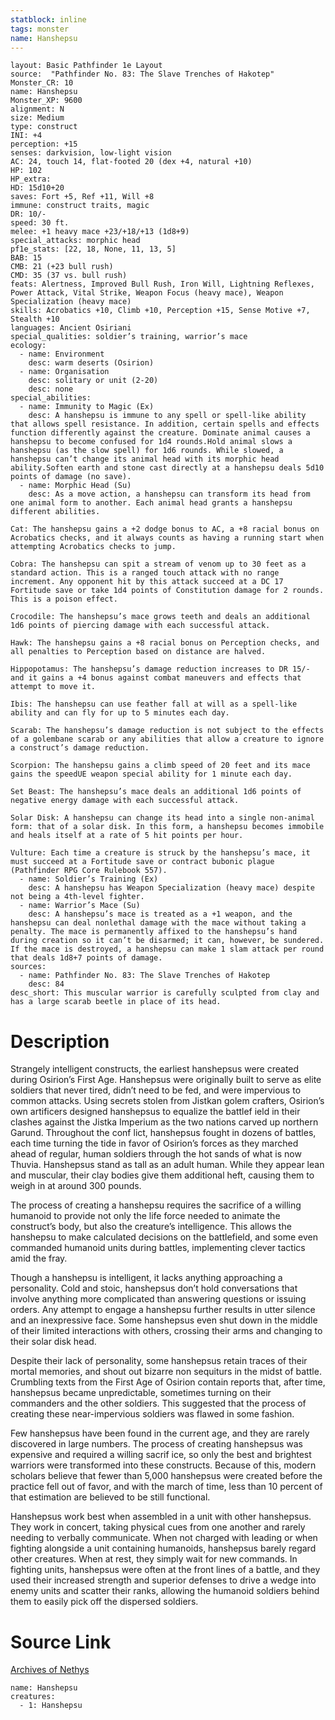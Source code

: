 ```yaml
---
statblock: inline
tags: monster
name: Hanshepsu
---
```

```statblock
layout: Basic Pathfinder 1e Layout
source:  "Pathfinder No. 83: The Slave Trenches of Hakotep"
Monster_CR: 10
name: Hanshepsu
Monster_XP: 9600
alignment: N
size: Medium
type: construct
INI: +4
perception: +15
senses: darkvision, low-light vision
AC: 24, touch 14, flat-footed 20 (dex +4, natural +10)
HP: 102
HP_extra: 
HD: 15d10+20
saves: Fort +5, Ref +11, Will +8
immune: construct traits, magic
DR: 10/-
speed: 30 ft.
melee: +1 heavy mace +23/+18/+13 (1d8+9)
special_attacks: morphic head
pf1e_stats: [22, 18, None, 11, 13, 5]
BAB: 15
CMB: 21 (+23 bull rush)
CMD: 35 (37 vs. bull rush)
feats: Alertness, Improved Bull Rush, Iron Will, Lightning Reflexes, Power Attack, Vital Strike, Weapon Focus (heavy mace), Weapon Specialization (heavy mace)
skills: Acrobatics +10, Climb +10, Perception +15, Sense Motive +7, Stealth +10
languages: Ancient Osiriani
special_qualities: soldier’s training, warrior’s mace
ecology:
  - name: Environment
    desc: warm deserts (Osirion)
  - name: Organisation
    desc: solitary or unit (2-20)
    desc: none
special_abilities:
  - name: Immunity to Magic (Ex)
    desc: A hanshepsu is immune to any spell or spell-like ability that allows spell resistance. In addition, certain spells and effects function differently against the creature. Dominate animal causes a hanshepsu to become confused for 1d4 rounds.Hold animal slows a hanshepsu (as the slow spell) for 1d6 rounds. While slowed, a hanshepsu can’t change its animal head with its morphic head ability.Soften earth and stone cast directly at a hanshepsu deals 5d10 points of damage (no save).
  - name: Morphic Head (Su)
    desc: As a move action, a hanshepsu can transform its head from one animal form to another. Each animal head grants a hanshepsu different abilities.

Cat: The hanshepsu gains a +2 dodge bonus to AC, a +8 racial bonus on Acrobatics checks, and it always counts as having a running start when attempting Acrobatics checks to jump.

Cobra: The hanshepsu can spit a stream of venom up to 30 feet as a standard action. This is a ranged touch attack with no range increment. Any opponent hit by this attack succeed at a DC 17 Fortitude save or take 1d4 points of Constitution damage for 2 rounds. This is a poison effect.

Crocodile: The hanshepsu’s mace grows teeth and deals an additional 1d6 points of piercing damage with each successful attack.

Hawk: The hanshepsu gains a +8 racial bonus on Perception checks, and all penalties to Perception based on distance are halved.

Hippopotamus: The hanshepsu’s damage reduction increases to DR 15/- and it gains a +4 bonus against combat maneuvers and effects that attempt to move it.

Ibis: The hanshepsu can use feather fall at will as a spell-like ability and can fly for up to 5 minutes each day.

Scarab: The hanshepsu’s damage reduction is not subject to the effects of a golembane scarab or any abilities that allow a creature to ignore a construct’s damage reduction.

Scorpion: The hanshepsu gains a climb speed of 20 feet and its mace gains the speedUE weapon special ability for 1 minute each day.

Set Beast: The hanshepsu’s mace deals an additional 1d6 points of negative energy damage with each successful attack.

Solar Disk: A hanshepsu can change its head into a single non-animal form: that of a solar disk. In this form, a hanshepsu becomes immobile and heals itself at a rate of 5 hit points per hour.

Vulture: Each time a creature is struck by the hanshepsu’s mace, it must succeed at a Fortitude save or contract bubonic plague (Pathfinder RPG Core Rulebook 557).
  - name: Soldier’s Training (Ex)
    desc: A hanshepsu has Weapon Specialization (heavy mace) despite not being a 4th-level fighter.
  - name: Warrior’s Mace (Su)
    desc: A hanshepsu’s mace is treated as a +1 weapon, and the hanshepsu can deal nonlethal damage with the mace without taking a penalty. The mace is permanently affixed to the hanshepsu’s hand during creation so it can’t be disarmed; it can, however, be sundered. If the mace is destroyed, a hanshepsu can make 1 slam attack per round that deals 1d8+7 points of damage.
sources:
  - name: Pathfinder No. 83: The Slave Trenches of Hakotep
    desc: 84
desc_short: This muscular warrior is carefully sculpted from clay and has a large scarab beetle in place of its head.
```
# Description
Strangely intelligent constructs, the earliest hanshepsus were created during Osirion’s First Age. Hanshepsus were originally built to serve as elite soldiers that never tired, didn’t need to be fed, and were impervious to common attacks. Using secrets stolen from Jistkan golem crafters, Osirion’s own artificers designed hanshepsus to equalize the battlef ield in their clashes against the Jistka Imperium as the two nations carved up northern Garund. Throughout the conf lict, hanshepsus fought in dozens of battles, each time turning the tide in favor of Osirion’s forces as they marched ahead of regular, human soldiers through the hot sands of what is now Thuvia. Hanshepsus stand as tall as an adult human. While they appear lean and muscular, their clay bodies give them additional heft, causing them to weigh in at around 300 pounds.

The process of creating a hanshepsu requires the sacrifice of a willing humanoid to provide not only the life force needed to animate the construct’s body, but also the creature’s intelligence. This allows the hanshepsu to make calculated decisions on the battlefield, and some even commanded humanoid units during battles, implementing clever tactics amid the fray.

Though a hanshepsu is intelligent, it lacks anything approaching a personality. Cold and stoic, hanshepsus don’t hold conversations that involve anything more complicated than answering questions or issuing orders. Any attempt to engage a hanshepsu further results in utter silence and an inexpressive face. Some hanshepsus even shut down in the middle of their limited interactions with others, crossing their arms and changing to their solar disk head.

Despite their lack of personality, some hanshepsus retain traces of their mortal memories, and shout out bizarre non sequiturs in the midst of battle. Crumbling texts from the First Age of Osirion contain reports that, after time, hanshepsus became unpredictable, sometimes turning on their commanders and the other soldiers. This suggested that the process of creating these near-impervious soldiers was flawed in some fashion.

Few hanshepsus have been found in the current age, and they are rarely discovered in large numbers. The process of creating hanshepsus was expensive and required a willing sacrif ice, so only the best and brightest warriors were transformed into these constructs. Because of this, modern scholars believe that fewer than 5,000 hanshepsus were created before the practice fell out of favor, and with the march of time, less than 10 percent of that estimation are believed to be still functional.

Hanshepsus work best when assembled in a unit with other hanshepsus. They work in concert, taking physical cues from one another and rarely needing to verbally communicate. When not charged with leading or when fighting alongside a unit containing humanoids, hanshepsus barely regard other creatures. When at rest, they simply wait for new commands. In fighting units, hanshepsus were often at the front lines of a battle, and they used their increased strength and superior defenses to drive a wedge into enemy units and scatter their ranks, allowing the humanoid soldiers behind them to easily pick off the dispersed soldiers.
# Source Link
[Archives of Nethys](https://aonprd.com/MonsterDisplay.aspx?ItemName=Hanshepsu)
```encounter-table
name: Hanshepsu
creatures:
  - 1: Hanshepsu
```
